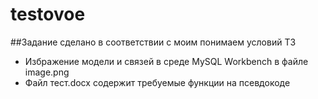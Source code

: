 # testovoe
##Задание сделано в соответствии с моим понимаем условий ТЗ

- Избражение модели и связей в среде MySQL Workbench в файле image.png
- Файл тест.docx содержит требуемые функции на псевдокоде
